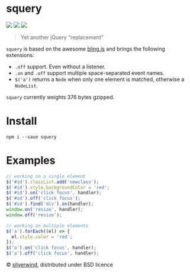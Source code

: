 # squery
[![](https://img.shields.io/npm/v/squery.svg?style=flat)](https://www.npmjs.org/package/squery) [![](https://img.shields.io/npm/dm/squery.svg)](https://www.npmjs.org/package/squery) [![](https://api.travis-ci.org/silverwind/squery.svg?style=flat)](https://travis-ci.org/silverwind/squery)
> Yet another jQuery "replacement"

`squery` is based on the awesome [bling.js](https://gist.github.com/paulirish/12fb951a8b893a454b32) and brings the following extensions:

- `.off` support. Even without a listener.
- `.on` and `.off` support multiple space-separated event names.
- `$('a')` returns a `Node` when only one element is matched, otherwise a `NodeList`.

`squery` currently weights 376 bytes gzipped.

# Install
```
npm i --save squery
```

# Examples
````js
// working on a single element
$('#id').classList.add('newclass');
$('#id').style.backgroundColor = 'red';
$('#id').on('click focus', handler);
$('#id').off('click focus');
$('#id').find('div').on(handler);
window.on('resize', handler);
window.off('resize');

// working on multiple elements
$('a').forEach((el) => {
  el.style.color = 'red';
});
$('a').on('click focus', handler);
$('a').off('click focus', handler);
````

© [silverwind](https://github.com/silverwind), distributed under BSD licence
